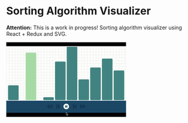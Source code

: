 # Sorting Algorithm Visualizer
**Attention:** This is a work in progress!
Sorting algorithm visualizer using React + Redux and SVG.

![Example](https://github.com/philipesantos/visual-sort/blob/master/example.gif)
